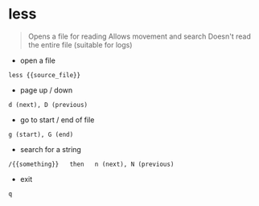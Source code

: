 # less

> Opens a file for reading
> Allows movement and search
> Doesn't read the entire file (suitable for logs)

- open a file

`less {{source_file}}`

- page up / down

`d (next), D (previous)`

- go to start / end of file

`g (start), G (end)`

- search for a string

`/{{something}}   then   n (next), N (previous)`

- exit

`q`

